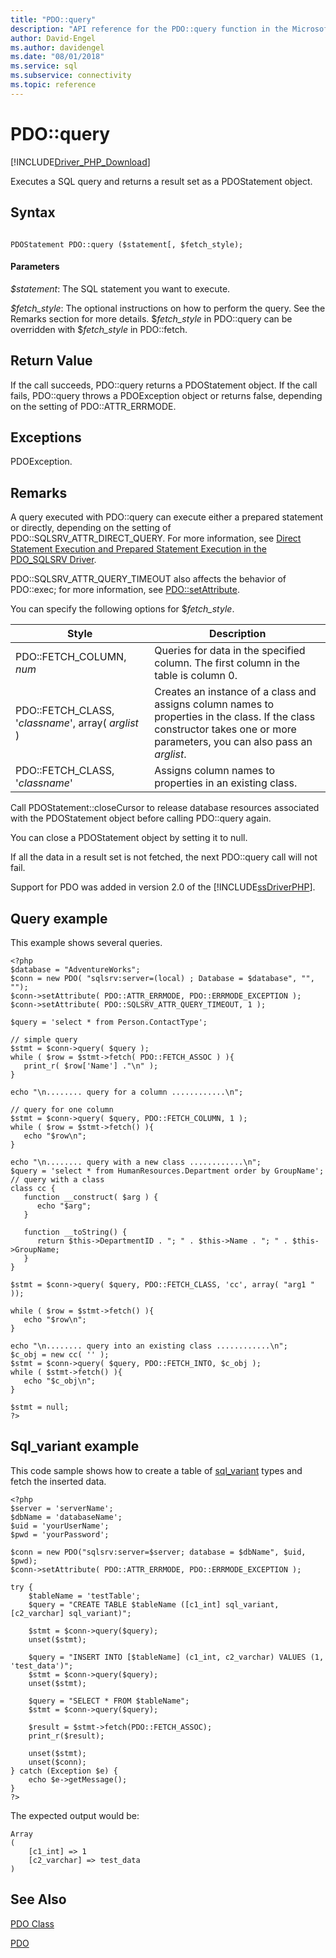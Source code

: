 ```yaml
---
title: "PDO::query"
description: "API reference for the PDO::query function in the Microsoft PDO_SQLSRV Driver for PHP for SQL Server."
author: David-Engel
ms.author: davidengel
ms.date: "08/01/2018"
ms.service: sql
ms.subservice: connectivity
ms.topic: reference
---
```

# PDO::query
[!INCLUDE[Driver_PHP_Download](../../includes/driver_php_download.md)]

Executes a SQL query and returns a result set as a PDOStatement object.  
  
## Syntax  
  
```  
  
PDOStatement PDO::query ($statement[, $fetch_style);  
```  
  
#### Parameters  
*$statement*: The SQL statement you want to execute.  
  
*$fetch_style*: The optional instructions on how to perform the query. See the Remarks section for more details. $*fetch_style* in PDO::query can be overridden with $*fetch_style* in PDO::fetch.  
  
## Return Value  
If the call succeeds, PDO::query returns a PDOStatement object. If the call fails, PDO::query throws a PDOException object or returns false, depending on the setting of PDO::ATTR_ERRMODE.  
  
## Exceptions  
PDOException.  
  
## Remarks  
A query executed with PDO::query can execute either a prepared statement or directly, depending on the setting of PDO::SQLSRV_ATTR_DIRECT_QUERY. For more information, see [Direct Statement Execution and Prepared Statement Execution in the PDO_SQLSRV Driver](../../connect/php/direct-statement-execution-prepared-statement-execution-pdo-sqlsrv-driver.md).  
  
PDO::SQLSRV_ATTR_QUERY_TIMEOUT also affects the behavior of PDO::exec; for more information, see [PDO::setAttribute](../../connect/php/pdo-setattribute.md).  
  
You can specify the following options for $*fetch_style*.  
  
|Style|Description|  
|---------|---------------|  
|PDO::FETCH_COLUMN, *num*|Queries for data in the specified column. The first column in the table is column 0.|  
|PDO::FETCH_CLASS, '*classname*', array( *arglist* )|Creates an instance of a class and assigns column names to properties in the class. If the class constructor takes one or more parameters, you can also pass an *arglist*.|  
|PDO::FETCH_CLASS, '*classname*'|Assigns column names to properties in an existing class.|  
  
Call PDOStatement::closeCursor to release database resources associated with the PDOStatement object before calling PDO::query again.  
  
You can close a PDOStatement object by setting it to null.  
  
If all the data in a result set is not fetched, the next PDO::query call will not fail.  
  
Support for PDO was added in version 2.0 of the [!INCLUDE[ssDriverPHP](../../includes/ssdriverphp_md.md)].  
  
## Query example  
This example shows several queries.  
  
```  
<?php  
$database = "AdventureWorks";  
$conn = new PDO( "sqlsrv:server=(local) ; Database = $database", "", "");  
$conn->setAttribute( PDO::ATTR_ERRMODE, PDO::ERRMODE_EXCEPTION );  
$conn->setAttribute( PDO::SQLSRV_ATTR_QUERY_TIMEOUT, 1 );  
  
$query = 'select * from Person.ContactType';  
  
// simple query  
$stmt = $conn->query( $query );  
while ( $row = $stmt->fetch( PDO::FETCH_ASSOC ) ){  
   print_r( $row['Name'] ."\n" );  
}  
  
echo "\n........ query for a column ............\n";  
  
// query for one column  
$stmt = $conn->query( $query, PDO::FETCH_COLUMN, 1 );  
while ( $row = $stmt->fetch() ){  
   echo "$row\n";  
}  
  
echo "\n........ query with a new class ............\n";  
$query = 'select * from HumanResources.Department order by GroupName';  
// query with a class  
class cc {  
   function __construct( $arg ) {  
      echo "$arg";  
   }  
  
   function __toString() {  
      return $this->DepartmentID . "; " . $this->Name . "; " . $this->GroupName;  
   }  
}  
  
$stmt = $conn->query( $query, PDO::FETCH_CLASS, 'cc', array( "arg1 " ));  
  
while ( $row = $stmt->fetch() ){  
   echo "$row\n";  
}  
  
echo "\n........ query into an existing class ............\n";  
$c_obj = new cc( '' );  
$stmt = $conn->query( $query, PDO::FETCH_INTO, $c_obj );  
while ( $stmt->fetch() ){  
   echo "$c_obj\n";  
}  
  
$stmt = null;  
?>  
```

## Sql_variant example
This code sample shows how to create a table of [sql_variant](../../t-sql/data-types/sql-variant-transact-sql.md) types and fetch the inserted data.

```
<?php
$server = 'serverName';
$dbName = 'databaseName';
$uid = 'yourUserName';
$pwd = 'yourPassword';

$conn = new PDO("sqlsrv:server=$server; database = $dbName", $uid, $pwd);
$conn->setAttribute( PDO::ATTR_ERRMODE, PDO::ERRMODE_EXCEPTION );  

try {
    $tableName = 'testTable';
    $query = "CREATE TABLE $tableName ([c1_int] sql_variant, [c2_varchar] sql_variant)";

    $stmt = $conn->query($query);
    unset($stmt);

    $query = "INSERT INTO [$tableName] (c1_int, c2_varchar) VALUES (1, 'test_data')";
    $stmt = $conn->query($query);
    unset($stmt);

    $query = "SELECT * FROM $tableName";
    $stmt = $conn->query($query);

    $result = $stmt->fetch(PDO::FETCH_ASSOC);
    print_r($result);
    
    unset($stmt);
    unset($conn);
} catch (Exception $e) {
    echo $e->getMessage();
}
?>
```

The expected output would be:

```
Array
(
    [c1_int] => 1
    [c2_varchar] => test_data
)
```

## See Also  
[PDO Class](../../connect/php/pdo-class.md)

[PDO](https://php.net/manual/book.pdo.php)  

